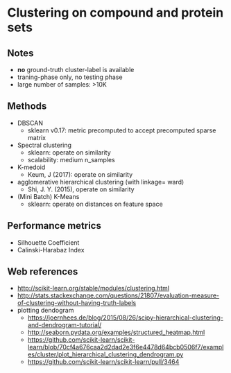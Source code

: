 # Clustering on compound and protein sets

## Notes
* **no** ground-truth cluster-label is available
* traning-phase only, no testing phase
* large number of samples: >10K

## Methods
* DBSCAN
  * sklearn v0.17: metric precomputed to accept precomputed sparse matrix
* Spectral clustering
  * sklearn: operate on similarity
  * scalability: medium n_samples
* K-medoid
  * Keum, J (2017): operate on similarity
* agglomerative hierarchical clustering (with linkage= ward)
  * Shi, J. Y. (2015), operate on similarity
* (Mini Batch) K-Means
  * sklearn: operate on distances on feature space

## Performance metrics
* Silhouette Coefficient
* Calinski-Harabaz Index

## Web references
* http://scikit-learn.org/stable/modules/clustering.html
* http://stats.stackexchange.com/questions/21807/evaluation-measure-of-clustering-without-having-truth-labels
* plotting dendogram
  * https://joernhees.de/blog/2015/08/26/scipy-hierarchical-clustering-and-dendrogram-tutorial/
  * http://seaborn.pydata.org/examples/structured_heatmap.html
  * https://github.com/scikit-learn/scikit-learn/blob/70cf4a676caa2d2dad2e3f6e4478d64bcb0506f7/examples/cluster/plot_hierarchical_clustering_dendrogram.py
  * https://github.com/scikit-learn/scikit-learn/pull/3464
